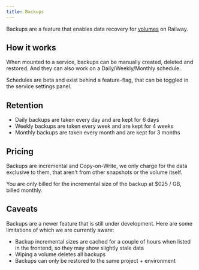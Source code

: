 ```yaml
---
title: Backups
---
```


Backups are a feature that enables data recovery for [volumes](/reference/volumes) on Railway.

## How it works

When mounted to a service, backups can be manually created, deleted and restored. And they can also work on a Daily/Weekly/Monthly schedule.

Schedules are beta and exist behind a feature-flag, that can be toggled in the service settings panel.

## Retention

- Daily backups are taken every day and are kept for 6 days
- Weekly backups are taken every week and are kept for 4 weeks
- Monthly backups are taken every month and are kept for 3 months

## Pricing

Backups are incremental and Copy-on-Write, we only charge for the data exclusive to them, that aren't from other snapshots or the volume itself.

You are only billed for the incremental size of the backup at $025 / GB, billed monthly.

## Caveats

Backups are a newer feature that is still under development. Here are some limitations of which we are currently aware:

- Backup incremental sizes are cached for a couple of hours when listed in the frontend, so they may show slightly stale data
- Wiping a volume deletes all backups
- Backups can only be restored to the same project + environment

